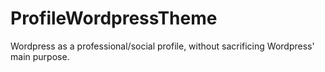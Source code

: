 # ProfileWordpressTheme
Wordpress as a professional/social profile, without sacrificing Wordpress' main purpose.
